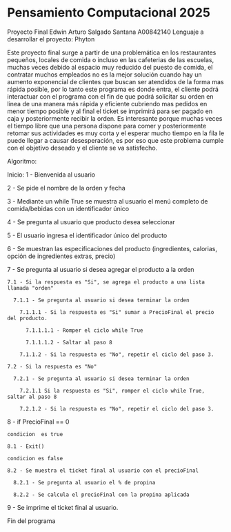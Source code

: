 # Pensamiento Computacional 2025 

Proyecto Final
Edwin Arturo Salgado Santana A00842140
Lenguaje a desarrollar el proyecto: Phyton

Este proyecto final surge a partir de una problemática en los restaurantes pequeños, locales de comida o incluso en las cafeterias de las escuelas, muchas veces debido al espacio muy reducido del puesto de comida, el contratar muchos empleados no es la mejor solución cuando hay un aumento exponencial de clientes que buscan ser atendidos de la forma mas rápida posible, por lo tanto este programa es donde entra, el cliente podrá interactuar con el programa con el fin de que podrá solicitar su orden en linea de una manera más rápida y eficiente cubriendo mas pedidos en menor tiempo posible y al final el ticket se imprimirá para ser pagado en caja y posteriormente recibir la orden.
Es interesante porque muchas veces el tiempo libre que una persona dispone para comer y posteriormente retomar sus actividades es muy corta y el esperar mucho tiempo en la fila le puede llegar a causar desesperación, es por eso que este problema cumple con el objetivo deseado y el cliente se va satisfecho.

Algoritmo:

Inicio:
  1 - Bienvenida al usuario
  
  2 - Se pide el nombre de la orden y fecha 
  
  3 - Mediante un while True se muestra al usuario el menú completo de comida/bebidas con un identificador único
  
  4 - Se pregunta al usuario que producto desea seleccionar
  
  5 - El usuario ingresa el identificador único del producto
  
  6 - Se muestran las especificaciones del producto (ingredientes, calorias, opción de ingredientes extras, precio)
  
  7 - Se pregunta al usuario si desea agregar el producto a la orden
  
    7.1 - Si la respuesta es "Si", se agrega el producto a una lista llamada "orden"
    
      7.1.1 - Se pregunta al usuario si desea terminar la orden 
      
        7.1.1.1 - Si la respuesta es "Si" sumar a PrecioFinal el precio del producto.
        
          7.1.1.1.1 - Romper el ciclo while True
          
          7.1.1.1.2 - Saltar al paso 8
          
        7.1.1.2 - Si la respuesta es "No", repetir el ciclo del paso 3.
        
    7.2 - Si la respuesta es "No"
    
      7.2.1 - Se pregunta al usuario si desea terminar la orden
      
        7.2.1.1 Si la respuesta es "Si", romper el ciclo while True, saltar al paso 8
        
        7.2.1.2 - Si la respuesta es "No", repetir el ciclo del paso 3.

  8 - if PrecioFinal == 0
  
    condicion  es true
    
    8.1 - Exit()
    
    condicion es false
    
    8.2 - Se muestra el ticket final al usuario con el precioFinal
    
      8.2.1 - Se pregunta al usuario el % de propina 
      
      8.2.2 - Se calcula el precioFinal con la propina aplicada

  9 - Se imprime el ticket final al usuario.
  
Fin del programa 
      
  

